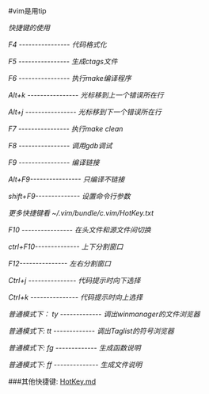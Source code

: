 #vim是用tip

*快捷键的使用*

*F4    ----------------	代码格式化*

*F5	  ----------------	生成ctags文件*

*F6	  ----------------	执行make编译程序*

*Alt+k ----------------	光标移到上一个错误所在行*

*Alt+j ----------------  光标移到下一个错误所在行*

*F7	  ----------------	执行make clean*

*F8	  ----------------	调用gdb调试*

*F9	  ----------------	编译链接*

*Alt+F9----------------  只编译不链接*

*shift+F9--------------  设置命令行参数*

*更多快捷键看 ~/.vim/bundle/c.vim/HotKey.txt*

*F10	  ----------------	在头文件和源文件间切换*

*ctrl+F10--------------  上下分割窗口*

*F12---------------  左右分割窗口*

*Ctrl+j ---------------  代码提示时向下选择*

*Ctrl+k ---------------  代码提示时向上选择*

*普通模式下： ty ------------- 调出winmanager的文件浏览器*

*普通模式下:  tt ------------- 调出Taglist的符号浏览器*

*普通模式下:  fg -------------  生成函数说明*

*普通模式下:  ff --------------  生成文件说明*

###其他快捷键:
[HotKey.md](HotKey.md)







